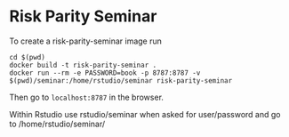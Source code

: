 # Risk Parity Seminar

To create a risk-parity-seminar image run

```
cd $(pwd)
docker build -t risk-parity-seminar .
docker run --rm -e PASSWORD=book -p 8787:8787 -v $(pwd)/seminar:/home/rstudio/seminar risk-parity-seminar
```

Then go to `localhost:8787` in the browser. 

Within Rstudio use rstudio/seminar when asked for user/password and go to /home/rstudio/seminar/



